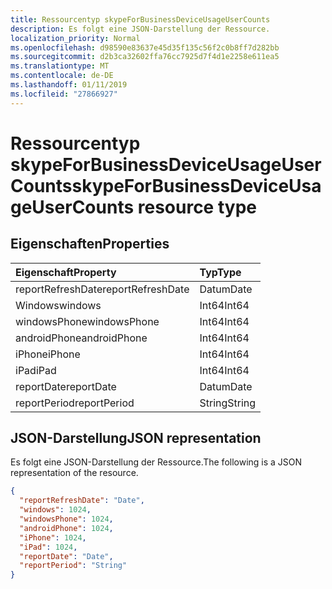 ```yaml
---
title: Ressourcentyp skypeForBusinessDeviceUsageUserCounts
description: Es folgt eine JSON-Darstellung der Ressource.
localization_priority: Normal
ms.openlocfilehash: d98590e83637e45d35f135c56f2c0b8ff7d282bb
ms.sourcegitcommit: d2b3ca32602ffa76cc7925d7f4d1e2258e611ea5
ms.translationtype: MT
ms.contentlocale: de-DE
ms.lasthandoff: 01/11/2019
ms.locfileid: "27866927"
---
```

# <a name="skypeforbusinessdeviceusageusercounts-resource-type"></a><span data-ttu-id="8e2c4-103">Ressourcentyp skypeForBusinessDeviceUsageUserCounts</span><span class="sxs-lookup"><span data-stu-id="8e2c4-103">skypeForBusinessDeviceUsageUserCounts resource type</span></span>

## <a name="properties"></a><span data-ttu-id="8e2c4-104">Eigenschaften</span><span class="sxs-lookup"><span data-stu-id="8e2c4-104">Properties</span></span>

| <span data-ttu-id="8e2c4-105">Eigenschaft</span><span class="sxs-lookup"><span data-stu-id="8e2c4-105">Property</span></span>          | <span data-ttu-id="8e2c4-106">Typ</span><span class="sxs-lookup"><span data-stu-id="8e2c4-106">Type</span></span>   |
| :---------------- | :----- |
| <span data-ttu-id="8e2c4-107">reportRefreshDate</span><span class="sxs-lookup"><span data-stu-id="8e2c4-107">reportRefreshDate</span></span> | <span data-ttu-id="8e2c4-108">Datum</span><span class="sxs-lookup"><span data-stu-id="8e2c4-108">Date</span></span>   |
| <span data-ttu-id="8e2c4-109">Windows</span><span class="sxs-lookup"><span data-stu-id="8e2c4-109">windows</span></span>           | <span data-ttu-id="8e2c4-110">Int64</span><span class="sxs-lookup"><span data-stu-id="8e2c4-110">Int64</span></span>  |
| <span data-ttu-id="8e2c4-111">windowsPhone</span><span class="sxs-lookup"><span data-stu-id="8e2c4-111">windowsPhone</span></span>      | <span data-ttu-id="8e2c4-112">Int64</span><span class="sxs-lookup"><span data-stu-id="8e2c4-112">Int64</span></span>  |
| <span data-ttu-id="8e2c4-113">androidPhone</span><span class="sxs-lookup"><span data-stu-id="8e2c4-113">androidPhone</span></span>      | <span data-ttu-id="8e2c4-114">Int64</span><span class="sxs-lookup"><span data-stu-id="8e2c4-114">Int64</span></span>  |
| <span data-ttu-id="8e2c4-115">iPhone</span><span class="sxs-lookup"><span data-stu-id="8e2c4-115">iPhone</span></span>            | <span data-ttu-id="8e2c4-116">Int64</span><span class="sxs-lookup"><span data-stu-id="8e2c4-116">Int64</span></span>  |
| <span data-ttu-id="8e2c4-117">iPad</span><span class="sxs-lookup"><span data-stu-id="8e2c4-117">iPad</span></span>              | <span data-ttu-id="8e2c4-118">Int64</span><span class="sxs-lookup"><span data-stu-id="8e2c4-118">Int64</span></span>  |
| <span data-ttu-id="8e2c4-119">reportDate</span><span class="sxs-lookup"><span data-stu-id="8e2c4-119">reportDate</span></span>        | <span data-ttu-id="8e2c4-120">Datum</span><span class="sxs-lookup"><span data-stu-id="8e2c4-120">Date</span></span>   |
| <span data-ttu-id="8e2c4-121">reportPeriod</span><span class="sxs-lookup"><span data-stu-id="8e2c4-121">reportPeriod</span></span>      | <span data-ttu-id="8e2c4-122">String</span><span class="sxs-lookup"><span data-stu-id="8e2c4-122">String</span></span> |

## <a name="json-representation"></a><span data-ttu-id="8e2c4-123">JSON-Darstellung</span><span class="sxs-lookup"><span data-stu-id="8e2c4-123">JSON representation</span></span>

<span data-ttu-id="8e2c4-124">Es folgt eine JSON-Darstellung der Ressource.</span><span class="sxs-lookup"><span data-stu-id="8e2c4-124">The following is a JSON representation of the resource.</span></span>

<!-- {
  "blockType": "resource",
  "@odata.type": "microsoft.graph.skypeForBusinessDeviceUsageUserCounts"
} -->

```json
{
  "reportRefreshDate": "Date", 
  "windows": 1024, 
  "windowsPhone": 1024, 
  "androidPhone": 1024, 
  "iPhone": 1024, 
  "iPad": 1024, 
  "reportDate": "Date", 
  "reportPeriod": "String"
}
```

